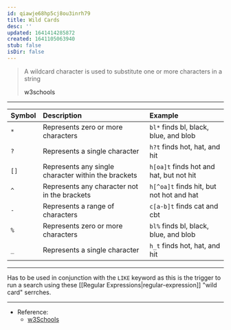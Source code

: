 ```yaml
---
id: qiawje68hp5cj8ou3inrh79
title: Wild Cards
desc: ''
updated: 1641414285872
created: 1641105063940
stub: false
isDir: false
---
```



> A wildcard character is used to substitute one or more characters in a string
>
> <div class="signature"><a src="https://www.w3schools.com/sql/sql_wildcards.asp">w3schools</a></div>

---

| Symbol | Description                                         | Example                                  |
| :----- | :-------------------------------------------------- | :--------------------------------------- |
| `*`    | Represents zero or more characters                  | `bl*` finds bl, black, blue, and blob    |
| `?`    | Represents a single character                       | `h?t` finds hot, hat, and hit            |
| `[]`   | Represents any single character within the brackets | `h[oa]t` finds hot and hat, but not hit  |
| `^`    | Represents any character not in the brackets        | `h[^oa]t` finds hit, but not hot and hat |
| `-`    | Represents a range of characters                    | `c[a-b]t` finds cat and cbt              |
| `%`    | Represents zero or more characters                  | `bl%` finds bl, black, blue, and blob    |
| `_`    | Represents a single character                       | `h_t` finds hot, hat, and hit            |

---

Has to be used in conjunction with the `LIKE`  keyword as this is the trigger to run a search using these [[Regular Expressions|regular-expression]] "wild card" serrches.

---

- Reference:
  - [w3Schools](https://www.w3schools.com/sql/sql_wildcards.asp)

